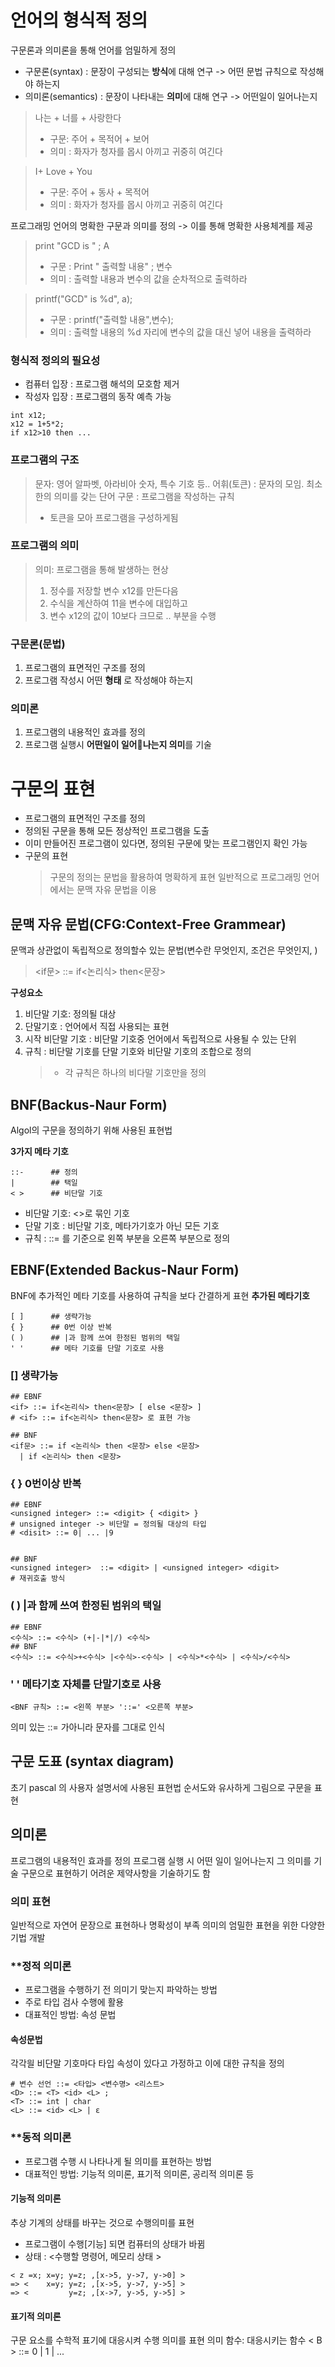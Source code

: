 
# 언어의 형식적 정의
구문론과 의미론을 통해 언어를 엄밀하게 정의
- 구문론(syntax) : 문장이 구성되는 **방식**에 대해 연구 -> 어떤 문법 규칙으로 작성해야 하는지
- 의미론(semantics) : 문장이 나타내는 **의미**에 대해 연구 -> 어떤일이 일어나는지

  
> 나는 + 너를 + 사랑한다
> - 구문: 주어 + 목적어 + 보어
> - 의미 : 화자가 청자를 몹시 아끼고 귀중히 여긴다

> I+ Love + You
> - 구문: 주어 + 동사 + 목적어
> - 의미 : 화자가 청자를 몹시 아끼고 귀중히 여긴다

프로그래밍 언어의 명확한 구문과 의미를 정의 -> 이를 통해 명확한 사용체계를 제공

> print "GCD is " ; A
> - 구문 : Print " 출력할 내용" ; 변수
> - 의미 : 출력할 내용과 변수의 값을 순차적으로 출력하라

> printf("GCD" is %d", a);
> - 구문 : printf("출력할 내용",변수);
> - 의미 : 출력할 내용의 %d 자리에 변수의 값을 대신 넣어 내용을 출력하라

### 형식적 정의의 필요성 
- 컴퓨터 입장 : 프로그램 해석의 모호함 제거
- 작성자 입장 : 프로그램의 동작 예측 가능


```
int x12;
x12 = 1+5*2;
if x12>10 then ...
```
### 프로그램의 구조
> 문자: 영어 알파벳, 아라비아 숫자, 특수 기호 등..
> 어휘(토큰) : 문자의 모임. 최소한의 의미를 갖는 단어
> 구문 : 프로그램을 작성하는 규칙
> - 토큰을 모아 프로그램을 구성하게됨

### 프로그램의 의미
> 의미: 프로그램을 통해 발생하는 현상
> 1. 정수를 저장할 변수 x12를 만든다음
> 2. 수식을 계산하여 11을 변수에 대입하고
> 3. 변수 x12의 값이 10보다 크므로 .. 부분을 수행


### 구문론(문법)
1. 프로그램의 표면적인 구조를 정의
2. 프로그램 작성시 어떤 **형태** 로 작성해야 하는지
### 의미론
1. 프로그램의 내용적인 효과를 정의
2. 프로그램 실행시 **어떤일이 일어나는지 의미**를 기술

# 구문의 표현
- 프로그램의 표면적인 구조를 정의
-  정의된 구문을 통해 모든 정상적인 프로그램을 도출
-  이미 만들어진 프로그램이 있다면, 정의된 구문에 맞는 프로그램인지 확인 가능
- 구문의 표현
  > 구문의 정의는 문법을 활용하여 명확하게 표현
  > 일반적으로 프로그래밍 언어에서는 문맥 자유 문법을 이용
  


## 문맥 자유 문법(CFG:Context-Free Grammear)
문맥과 상관없이 독립적으로 정의할수 있는 문법(변수란 무엇인지, 조건은 무엇인지, )
>  <if문> ::= if<논리식> then<문장>

**구성요소**
1. 비단말 기호: 정의될 대상
2. 단말기호 : 언어에서 직접 사용되는 표현
3. 시작 비단말 기호 : 비단말 기호중 언어에서 독립적으로 사용될 수 있는 단위
4. 규칙 : 비단말 기호를 단말 기호와 비단말 기호의 조합으로 정의
    > - 각 규칙은 하나의 비다말 기호만을 정의
  
  
##  BNF(Backus-Naur Form)
Algol의 구문을 정의하기 위해 사용된 표현법


**3가지 메타 기호**
```
::-      ## 정의
|        ## 택일
< >      ## 비단말 기호
```
- 비단말 기호: <>로 묶인 기호
- 단말 기호 : 비단말 기호, 메타가기호가 아닌 모든 기호
- 규칙 : ::= 를 기준으로 왼쪽 부분을 오른쪽 부분으로 정의


## EBNF(Extended Backus-Naur Form)
BNF에 추가적인 메타 기호를 사용하여 규칙을 보다 간결하게 표현
**추가된 메타기호**
```
[ ]      ## 생략가능
{ }      ## 0번 이상 반복
( )      ## |과 함께 쓰여 한정된 범위의 택일
' '      ## 메타 기호를 단말 기호로 사용
```

### [] 생략가능
```
## EBNF
<if> ::= if<논리식> then<문장> [ else <문장> ]
# <if> ::= if<논리식> then<문장> 로 표현 가능

## BNF
<if문> ::= if <논리식> then <문장> else <문장>
  | if <논리식> then <문장>
```

### { } 0번이상 반복
```
## EBNF
<unsigned integer> ::= <digit> { <digit> }
# unsigned integer -> 비단말 = 정의될 대상의 타입
# <disit> ::= 0| ... |9


## BNF
<unsigned integer>  ::= <digit> | <unsigned integer> <digit>
# 재귀호출 방식
```

### ( ) |과 함께 쓰여 한정된 범위의 택일
```
## EBNF
<수식> ::= <수식> (+|-|*|/) <수식>
## BNF
<수식> ::= <수식>+<수식> |<수식>-<수식> | <수식>*<수식> | <수식>/<수식>
```

### ' ' 메타기호 자체를 단말기호로 사용
```
<BNF 규칙> ::= <왼쪽 부분> '::=' <오른쪽 부분>
```
의미 있는 ::= 가아니라 문자를 그대로 인식

## 구문 도표 (syntax diagram)
초기 pascal 의 사용자 설명서에 사용된 표현법
순서도와 유사하게 그림으로 구문을 표현


## 의미론
프로그램의 내용적인 효과를 정의
프로그램 실행 시 어떤 일이 일어나는지 그 의미를 기술
구문으로 표현하기 어려운 제약사항을 기술하기도 함

### 의미 표현
일반적으로 자연어 문장으로 표현하나 명확성이 부족
의미의 엄밀한 표현을 위한 다양한 기법 개발

### **정적 의미론 
- 프로그램을 수행하기 전 의미기 맞는지 파악하는 방법
- 주로 타입 검사 수행에 활용
- 대표적인 방법: 속성 문법

#### 속성문법
각각읠 비단말 기호마다 타입 속성이 있다고 가정하고 이에 대한 규칙을 정의
```
# 변수 선언 ::= <타입> <변수명> <리스트>
<D> ::= <T> <id> <L> ;
<T> ::= int | char
<L> ::= <id> <L> | ε
```
  
### **동적 의미론
- 프로그램 수행 시 나타나게 될 의미를 표현하는 방법
- 대표적인 방법: 기능적 의미론, 표기적 의미론, 공리적 의미론 등

#### 기능적 의미론
추상 기계의 상태를 바꾸는 것으로 수행의미를 표현
- 프로그램이 수행[기능] 되면 컴퓨터의 상태가 바뀜
- 상태 : <수행할 명령어, 메모리 상태 >
```
< z =x; x=y; y=z; ,[x->5, y->7, y->0] >
=> <    x=y; y=z; ,[x->5, y->7, y->5] >
=> <         y=z; ,[x->7, y->5, y->5] >
``` 

#### 표기적 의미론
구문 요소를 수학적 표기에 대응시켜 수행 의미를 표현
의미 함수: 대응시키는 함수
< B > ::= 0 | 1 |  ...


